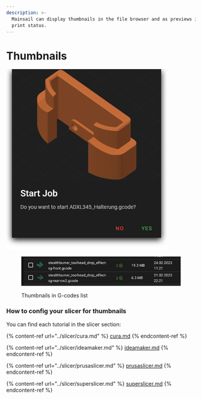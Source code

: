 ```yaml
---
description: >-
  Mainsail can display thumbnails in the file browser and as previews in the
  print status.
---
```


# Thumbnails

![Print start dialog](../../.gitbook/assets/large-preview.png)

<figure><img src="../../.gitbook/assets/image (27).png" alt=""><figcaption><p>Thumbnails in G-codes list</p></figcaption></figure>

### How to config your slicer for thumbnails

You can find each tutorial in the slicer section:

{% content-ref url="../slicer/cura.md" %}
[cura.md](../slicer/cura.md)
{% endcontent-ref %}

{% content-ref url="../slicer/ideamaker.md" %}
[ideamaker.md](../slicer/ideamaker.md)
{% endcontent-ref %}

{% content-ref url="../slicer/prusaslicer.md" %}
[prusaslicer.md](../slicer/prusaslicer.md)
{% endcontent-ref %}

{% content-ref url="../slicer/superslicer.md" %}
[superslicer.md](../slicer/superslicer.md)
{% endcontent-ref %}
